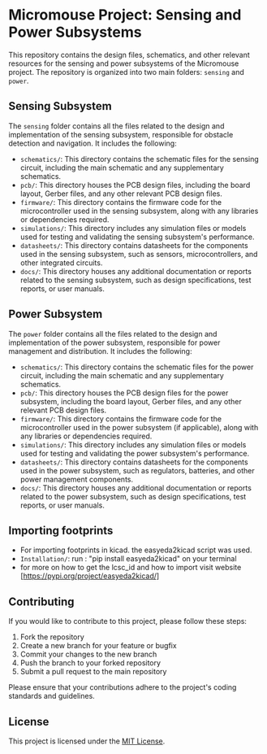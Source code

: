 # Micromouse Project: Sensing and Power Subsystems

This repository contains the design files, schematics, and other relevant resources for the sensing and power subsystems of the Micromouse project. The repository is organized into two main folders: `sensing` and `power`.

## Sensing Subsystem

The `sensing` folder contains all the files related to the design and implementation of the sensing subsystem, responsible for obstacle detection and navigation. It includes the following:

- `schematics/`: This directory contains the schematic files for the sensing circuit, including the main schematic and any supplementary schematics.
- `pcb/`: This directory houses the PCB design files, including the board layout, Gerber files, and any other relevant PCB design files.
- `firmware/`: This directory contains the firmware code for the microcontroller used in the sensing subsystem, along with any libraries or dependencies required.
- `simulations/`: This directory includes any simulation files or models used for testing and validating the sensing subsystem's performance.
- `datasheets/`: This directory contains datasheets for the components used in the sensing subsystem, such as sensors, microcontrollers, and other integrated circuits.
- `docs/`: This directory houses any additional documentation or reports related to the sensing subsystem, such as design specifications, test reports, or user manuals.

## Power Subsystem

The `power` folder contains all the files related to the design and implementation of the power subsystem, responsible for power management and distribution. It includes the following:

- `schematics/`: This directory contains the schematic files for the power circuit, including the main schematic and any supplementary schematics.
- `pcb/`: This directory houses the PCB design files for the power subsystem, including the board layout, Gerber files, and any other relevant PCB design files.
- `firmware/`: This directory contains the firmware code for the microcontroller used in the power subsystem (if applicable), along with any libraries or dependencies required.
- `simulations/`: This directory includes any simulation files or models used for testing and validating the power subsystem's performance.
- `datasheets/`: This directory contains datasheets for the components used in the power subsystem, such as regulators, batteries, and other power management components.
- `docs/`: This directory houses any additional documentation or reports related to the power subsystem, such as design specifications, test reports, or user manuals.

## Importing footprints
- For importing footprints in kicad. the easyeda2kicad script was used.
- `Installation/`: run : "pip install easyeda2kicad" on your terminal
- for more on how to get the lcsc_id and how to import visit website [https://pypi.org/project/easyeda2kicad/]

## Contributing

If you would like to contribute to this project, please follow these steps:

1. Fork the repository
2. Create a new branch for your feature or bugfix
3. Commit your changes to the new branch
4. Push the branch to your forked repository
5. Submit a pull request to the main repository

Please ensure that your contributions adhere to the project's coding standards and guidelines.

## License

This project is licensed under the [MIT License](LICENSE).
